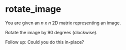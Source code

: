 # rotate_image

You are given an *n* x *n* 2D matrix representing an image.

Rotate the image by 90 degrees (clockwise).

Follow up:
Could you do this in-place?